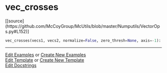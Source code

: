 # <a id="McUtils.Numputils.VectorOps.vec_crosses">vec_crosses</a>
<div class="docs-source-link" markdown="1">
[[source](https://github.com/McCoyGroup/McUtils/blob/master/Numputils/VectorOps.py#L152)]
</div>

```python
vec_crosses(vecs1, vecs2, normalize=False, zero_thresh=None, axis=-1): 
```
 



___

[Edit Examples](https://github.com/McCoyGroup/McUtils/edit/gh-pages/ci/examples/McUtils/Numputils/VectorOps/vec_crosses.md) or 
[Create New Examples](https://github.com/McCoyGroup/McUtils/new/gh-pages/?filename=ci/examples/McUtils/Numputils/VectorOps/vec_crosses.md) <br/>
[Edit Template](https://github.com/McCoyGroup/McUtils/edit/gh-pages/ci/docs/McUtils/Numputils/VectorOps/vec_crosses.md) or 
[Create New Template](https://github.com/McCoyGroup/McUtils/new/gh-pages/?filename=ci/docs/templates/McUtils/Numputils/VectorOps/vec_crosses.md) <br/>
[Edit Docstrings](https://github.com/McCoyGroup/McUtils/edit/master/Numputils/VectorOps.py#L152?message=Update%20Docs)